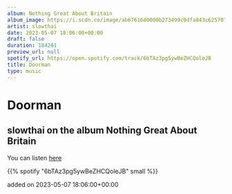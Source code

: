 ```yaml
---
album: Nothing Great About Britain
album_image: https://i.scdn.co/image/ab67616d0000b273499c0dfa843c625707a62747
artist: slowthai
date: 2023-05-07 18:06:00+00:00
draft: false
duration: 184201
preview_url: null
spotify_url: https://open.spotify.com/track/6bTAz3pg5ywBeZHCQoleJB
title: Doorman
type: music
---
```



# Doorman

## slowthai on the album Nothing Great About Britain

You can listen [here](https://open.spotify.com/track/6bTAz3pg5ywBeZHCQoleJB)

{{% spotify "6bTAz3pg5ywBeZHCQoleJB" small %}}

added on 2023-05-07 18:06:00+00:00